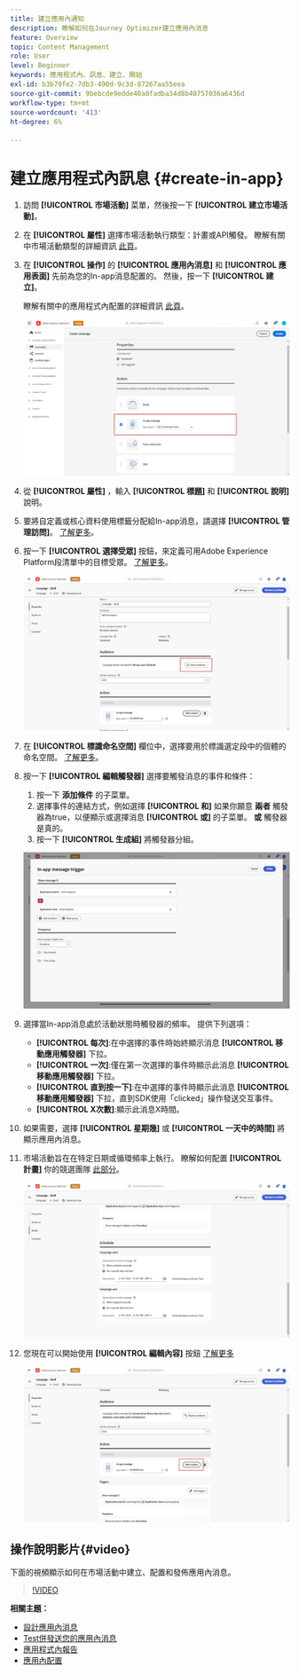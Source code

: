 ```yaml
---
title: 建立應用內通知
description: 瞭解如何在Journey Optimizer建立應用內消息
feature: Overview
topic: Content Management
role: User
level: Beginner
keywords: 應用程式內、訊息、建立、開始
exl-id: b3b79fe2-7db3-490d-9c3d-87267aa55eea
source-git-commit: 9bebcde9edde40a0fadba34d8b40757036a6436d
workflow-type: tm+mt
source-wordcount: '413'
ht-degree: 6%

---
```


# 建立應用程式內訊息 {#create-in-app}

<!--
>[!BEGINTABS]

>[!TAB Add an In-app message to a journey]

>[!AVAILABILITY]
>
>The In-app activity is currently available as a beta to select users only. To join the beta program, contact Adobe Customer Care.

1. Open your journey, then drag and drop an **[!UICONTROL In-app]** activity from the **[!UICONTROL Actions]** section of the palette.

    When a profile reaches the end of their journey, any in-app messages displayed to them will automatically expire. For that reason, a Wait activity is automatically added after your In-app activity to ensure proper timing.

    ![](assets/in_app_journey_1.png)

1. Enter a **[!UICONTROL Label]** and **[!UICONTROL Description]** for your message.

1. Choose the [In-app surface](inapp-configuration.md) to use.

    ![](assets/in_app_journey_2.png)

1. You can now start designing your content with the **[!UICONTROL Edit content]** button. [Learn more](design-in-app.md)

1. Click **[!UICONTROL Edit trigger]** to configure your Trigger. 

    ![](assets/in_app_journey_4.png)

1. Choose the frequency of your trigger when your In-app message is active:

    * **[!UICONTROL Show every time]**: Always show the message when the events selected in the **[!UICONTROL Mobile app trigger]** drop-down occur.
    * **[!UICONTROL Show once]**: Only show this message the first time the events selected in the **[!UICONTROL Mobile app trigger]** drop-down occur.
    * **[!UICONTROL Show until click through]**: Show this message when the events selected in the **[!UICONTROL Mobile app trigger]** drop-down occur until an interact event is sent by the SDK with an action of "clicked".

1. From the **[!UICONTROL Mobile app trigger]** dropdown(s), choose the event(s) and criteria that will trigger your message:

    1. From the left drop-down, select the event required to trigger the message.
    1. From the right drop-down, select the validation required on the selected event.
    1. Click the **[!UICONTROL Add]** button if you want the trigger to consider multiple events or criteria. Then, repeat the steps above.
    1. Select how your events are linked, e.g. choose **[!UICONTROL And]** if you want **both** triggers to be true in order for a message to be shown or choose **[!UICONTROL Or]** if you want the message to be shown if **either** of the triggers are true.
    1. Click **[!UICONTROL Save]** when your Triggers have been configured.

    ![](assets/in_app_journey_3.png)
    
1. If necessary, complete your journey flow by dragging and dropping additional actions or events. [Learn more](../building-journeys/about-journey-activities.md)

1. Once your In-app message is ready, finalize the configuration and publish your journey to activate it.

For more information on how to configure a journey, refer to [this page](../building-journeys/journey-gs.md).

>[!TAB Add an In-app message to a campaign]
-->

1. 訪問 **[!UICONTROL 市場活動]** 菜單，然後按一下 **[!UICONTROL 建立市場活動]**。

1. 在 **[!UICONTROL 屬性]** 選擇市場活動執行類型：計畫或API觸發。 瞭解有關中市場活動類型的詳細資訊 [此頁](../campaigns/create-campaign.md#campaigntype)。

1. 在 **[!UICONTROL 操作]** 的 **[!UICONTROL 應用內消息]** 和 **[!UICONTROL 應用表面]** 先前為您的In-app消息配置的。 然後，按一下 **[!UICONTROL 建立]**。

   瞭解有關中的應用程式內配置的詳細資訊 [此頁](inapp-configuration.md)。

   ![](assets/in_app_create_1.png)

1. 從 **[!UICONTROL 屬性]** ，輸入 **[!UICONTROL 標題]** 和 **[!UICONTROL 說明]** 說明。

1. 要將自定義或核心資料使用標籤分配給In-app消息，請選擇 **[!UICONTROL 管理訪問]**。 [了解更多](../administration/object-based-access.md)。

1. 按一下 **[!UICONTROL 選擇受眾]** 按鈕，來定義可用Adobe Experience Platform段清單中的目標受眾。 [了解更多](../segment/about-segments.md)。

   ![](assets/in_app_create_2.png)

1. 在 **[!UICONTROL 標識命名空間]** 欄位中，選擇要用於標識選定段中的個體的命名空間。 [了解更多](../event/about-creating.md#select-the-namespace)。

1. 按一下 **[!UICONTROL 編輯觸發器]** 選擇要觸發消息的事件和條件：

   1. 按一下 **添加條件** 的子菜單。
   1. 選擇事件的連結方式，例如選擇 **[!UICONTROL 和]** 如果你願意 **兩者** 觸發器為true，以便顯示或選擇消息 **[!UICONTROL 或]** 的子菜單。 **或** 觸發器是真的。
   1. 按一下 **[!UICONTROL 生成組]** 將觸發器分組。

   ![](assets/in_app_create_3.png)

1. 選擇當In-app消息處於活動狀態時觸發器的頻率。 提供下列選項：

   * **[!UICONTROL 每次]**:在中選擇的事件時始終顯示消息 **[!UICONTROL 移動應用觸發器]** 下拉。
   * **[!UICONTROL 一次]**:僅在第一次選擇的事件時顯示此消息 **[!UICONTROL 移動應用觸發器]** 下拉。
   * **[!UICONTROL 直到按一下]**:在中選擇的事件時顯示此消息 **[!UICONTROL 移動應用觸發器]** 下拉，直到SDK使用「clicked」操作發送交互事件。
   * **[!UICONTROL X次數]**:顯示此消息X時間。

1. 如果需要，選擇 **[!UICONTROL 星期幾]** 或 **[!UICONTROL 一天中的時間]** 將顯示應用內消息。

1. 市場活動旨在在特定日期或循環頻率上執行。 瞭解如何配置 **[!UICONTROL 計畫]** 你的競選團隊 [此部分](../campaigns/create-campaign.md#schedule)。

   ![](assets/in-app-schedule.png)

1. 您現在可以開始使用 **[!UICONTROL 編輯內容]** 按鈕 [了解更多](design-in-app.md)

   ![](assets/in_app_create_4.png)

<!--
>[!ENDTABS]
-->

## 操作說明影片{#video}

下面的視頻顯示如何在市場活動中建立、配置和發佈應用內消息。

>[!VIDEO](https://video.tv.adobe.com/v/3410430?quality=12&learn=on)


**相關主題：**

* [設計應用內消息](design-in-app.md)
* [Test併發送您的應用內消息](send-in-app.md)
* [應用程式內報告](../reports/campaign-global-report.md#inapp-report)
* [應用內配置](inapp-configuration.md)